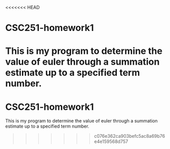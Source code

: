 <<<<<<< HEAD
# CSC251-homework1

This is my program to determine the value of euler through a summation estimate up to a specified term number.
=======
# CSC251-homework1

This is my program to determine the value of euler through a summation estimate up to a specified term number.
>>>>>>> c076e362ca903befc5ac8a69b76e4e159568d757
